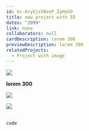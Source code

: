 ```yaml
---
id: kc-AryVjcVNzeP_ZyHohO
title: new project with ID
dates: "2099"
link: none
collaborators: null
cardDescription: lorem 300
previewDescription: lorem 300
relatedProjects:
  - Project with image
---
```

![](/assets/photo_2024-05-12-11.58.33.jpeg)

**lorem 300**

![](/assets/photo_2024-05-12-11.58.20.jpeg)

![](/assets/photo_2024-05-12-11.58.23.jpeg)

\
`code`
